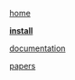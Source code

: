 [home](${base}../index.html)

**[install](${base}install.html)**

[documentation](${base}index.html)

[papers](${base}../papers/papers.html)
